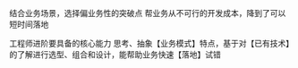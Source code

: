 结合业务场景，选择偏业务性的突破点
帮业务从不可行的开发成本，降到了可以短时间落地


工程师进阶要具备的核心能力
思考、抽象【业务模式】特点，基于对【已有技术】的了解进行选型、组合和设计，能帮助业务快速【落地】试错